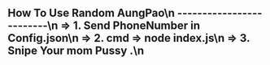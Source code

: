 How To Use Random AungPao\n
-------------------------\n
=> 1. Send PhoneNumber in Config.json\n
=> 2. cmd => node index.js\n
=> 3. Snipe Your mom Pussy .\n
--------------------------
